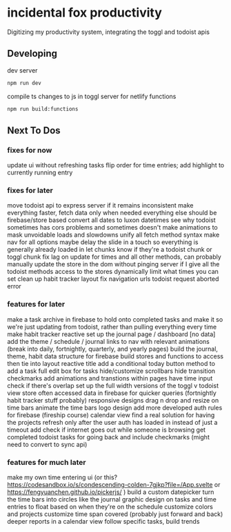 # incidental fox productivity

Digitizing my productivity system, integrating the toggl and todoist apis

## Developing

dev server

```bash
npm run dev
```

compile ts changes to js in toggl server for netlify functions

```bash
npm run build:functions
```

## Next To Dos

### fixes for now

update ui without refreshing tasks
flip order for time entries; add highlight to currently running entry

### fixes for later

move todoist api to express server if it remains inconsistent
make everything faster, fetch data only when needed everything else should be firebase/store based
convert all dates to luxon datetimes
see why todoist sometimes has cors problems and sometimes doesn't
make animations to mask unvoidable loads and slowdowns
unify all fetch method syntax
make nav for all options
maybe delay the slide in a touch so everything is generally already loaded in
let chunks know if they're a todoist chunk or toggl chunk
fix lag on update for times and all other methods, can probably manually update the store in the dom without pinging server if I give all the todoist methods access to the stores
dynamically limit what times you can set
clean up habit tracker layout
fix navigation urls
todoist request aborted error

### features for later

make a task archive in firebase to hold onto completed tasks and make it so we're just updating from todoist, rather than pulling everything every time
make habit tracker reactive
set up the journal page / dashboard [no data]
add the theme / schedule / journal links to nav with relevant animations (break into daily, fortnightly, quarterly, and yearly pages)
build the journal, theme, habit data structure for firebase
build stores and functions to access then tie into layout
reactive title
add a conditional today button
method to add a task
full edit box for tasks
hide/customize scrollbars
hide transition checkmarks
add animations and transtions within pages
have time input check if there's overlap
set up the full width versions of the toggl v todoist view
store often accessed data in firebase for quicker queries (fortnightly habit tracker stuff probably)
responsive designs
drag n drop and resize on time bars
animate the time bars
logo design
add more developed auth rules for firebase (fireship course)
calendar view
find a real solution for having the projects refresh only after the user auth has loaded in instead of just a timeout
add check if internet goes out while someone is browsing
get completed todoist tasks for going back and include checkmarks (might need to convert to sync api)

### features for much later

make my own time entering ui (or this? <https://codesandbox.io/s/condescending-colden-7gjkp?file=/App.svelte> or <https://fengyuanchen.github.io/pickerjs/> )
build a custom datepicker
turn the time bars into circles like the journal
graphic design on tasks and time entries to float based on when they're on the schedule
customize colors and projects
customize time span covered (probably just forward and back)
deeper reports in a calendar view
follow specific tasks, build trends
